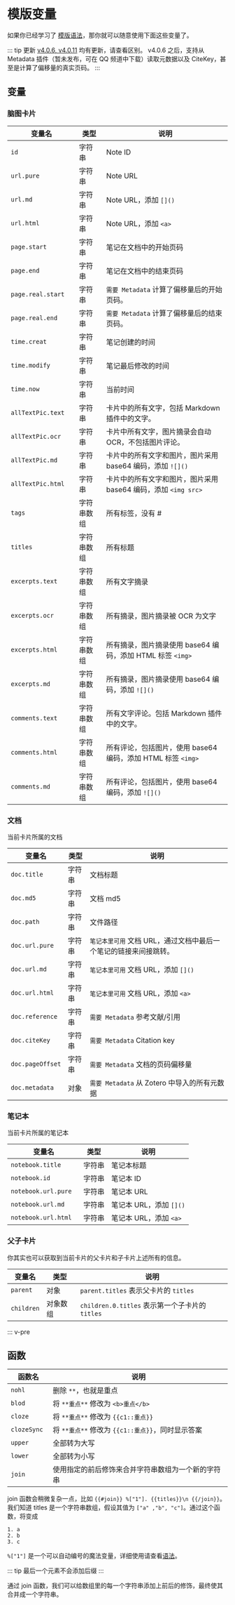 # 模版变量

如果你已经学习了 [模版语法](mustache)，那你就可以随意使用下面这些变量了。

::: tip 更新
[v4.0.6, v4.0.11](/update.md) 均有更新，请查看区别。
v4.0.6 之后，支持从 Metadata 插件（暂未发布，可在 QQ 频道中下载）读取元数据以及 CiteKey，甚至是计算了偏移量的真实页码。
:::

## 变量

### 脑图卡片

| 变量名 <div style="width:140px"/> | 类型       | 说明                                                         |
|-----------------------------------|----------|--------------------------------------------------------------|
| `id`                              | 字符串     | Note ID                                                      |
| `url.pure`                        | 字符串     | Note URL                                                     |
| `url.md`                          | 字符串     | Note URL，添加 `[]()`                                         |
| `url.html`                        | 字符串     | Note URL，添加 `<a>`                                          |
| `page.start`                      | 字符串     | 笔记在文档中的开始页码                                       |
| `page.end`                        | 字符串     | 笔记在文档中的结束页码                                       |
| `page.real.start`                 | 字符串     | `需要 Metadata` 计算了偏移量后的开始页码。                    |
| `page.real.end`                   | 字符串     | `需要 Metadata` 计算了偏移量后的结束页码。                    |
| `time.creat`                      | 字符串     | 笔记创建的时间                                               |
| `time.modify`                     | 字符串     | 笔记最后修改的时间                                           |
| `time.now`                        | 字符串     | 当前时间                                                     |
| `allTextPic.text`                 | 字符串     | 卡片中的所有文字，包括 Markdown 插件中的文字。                 |
| `allTextPic.ocr`                  | 字符串     | 卡片中所有文字，图片摘录会自动 OCR，不包括图片评论。            |
| `allTextPic.md`                   | 字符串     | 卡片中的所有文字和图片，图片采用 base64 编码，添加 `![]()`     |
| `allTextPic.html`                 | 字符串     | 卡片中的所有文字和图片，图片采用 base64 编码，添加 `<img src>` |
| `tags`                            | 字符串数组 | 所有标签，没有 #                                              |
| `titles`                          | 字符串数组 | 所有标题                                                     |
| `excerpts.text`                   | 字符串数组 | 所有文字摘录                                                 |
| `excerpts.ocr`                    | 字符串数组 | 所有摘录，图片摘录被 OCR 为文字                               |
| `excerpts.html`                   | 字符串数组 | 所有摘录，图片摘录使用 base64 编码，添加 HTML 标签 `<img>`     |
| `excerpts.md`                     | 字符串数组 | 所有摘录，图片摘录使用 base64 编码，添加 `![]()`               |
| `comments.text`                   | 字符串数组 | 所有文字评论。包括 Markdown 插件中的文字。                     |
| `comments.html`                   | 字符串数组 | 所有评论，包括图片，使用 base64 编码，添加 HTML 标签 `<img>`    |
| `comments.md`                     | 字符串数组 | 所有评论，包括图片，使用 base64 编码，添加 `![]()`              |

### 文档

当前卡片所属的文档

| 变量名 <div style="width:80px"/> | 类型   | 说明                                                            |
|----------------------------------|------|---------------------------------------------------------------|
| `doc.title`                      | 字符串 | 文档标题                                                        |
| `doc.md5`                        | 字符串 | 文档 md5                                                        |
| `doc.path`                       | 字符串 | 文件路径                                                        |
| `doc.url.pure`                   | 字符串 | `笔记本里可用` 文档 URL，通过文档中最后一个笔记的链接来间接跳转。 |
| `doc.url.md`                     | 字符串 | `笔记本里可用` 文档 URL，添加 `[]()`                             |
| `doc.url.html`                   | 字符串 | `笔记本里可用` 文档 URL，添加 `<a>`                              |
| `doc.reference`                  | 字符串 | `需要 Metadata` 参考文献/引用                                   |
| `doc.citeKey`                    | 字符串 | `需要 Metadata` Citation key                                    |
| `doc.pageOffset`                 | 字符串 | `需要 Metadata` 文档的页码偏移量                                |
| `doc.metadata`                   | 对象   | `需要 Metadata` 从 Zotero 中导入的所有元数据                    |

### 笔记本

当前卡片所属的笔记本

| 变量名 <div style="width:150px"/> | 类型   | 说明                   |
|-----------------------------------|------|----------------------|
| `notebook.title`                  | 字符串 | 笔记本标题             |
| `notebook.id`                     | 字符串 | 笔记本 ID              |
| `notebook.url.pure`               | 字符串 | 笔记本 URL             |
| `notebook.url.md`                 | 字符串 | 笔记本 URL，添加 `[]()` |
| `notebook.url.html`               | 字符串 | 笔记本 URL，添加 `<a>`  |

### 父子卡片

你其实也可以获取到当前卡片的父卡片和子卡片上述所有的信息。

| 变量名     | 类型     | 说明                                            |
|------------|--------|-----------------------------------------------|
| `parent`   | 对象     | `parent.titles` 表示父卡片的 `titles`           |
| `children` | 对象数组 | `children.0.titles` 表示第一个子卡片的 `titles` |

::: v-pre

## 函数

| 函数名 <div style="width:80px"/> | 说明                                               |
|----------------------------------|--------------------------------------------------|
| `nohl`                           | 删除 `**`，也就是重点                               |
| `blod`                           | 将 `**重点**` 修改为 `<b>重点</b>`                 |
| `cloze`                          | 将 `**重点**` 修改为 `{{c1::重点}}`                |
| `clozeSync`                      | 将 `**重点**` 修改为 `{{c1::重点}}`，同时显示答案   |
| `upper`                          | 全部转为大写                                       |
| `lower`                          | 全部转为小写                                       |
| `join`                           | 使用指定的前后修饰来合并字符串数组为一个新的字符串 |

join 函数会稍微复杂一点，比如 `{{#join}} %["1"]. {{titles}}\n {{/join}}`。我们知道 titles 是一个字符串数组，假设其值为 `["a" ,"b", "c"]`。通过这个函数，将变成

```
1. a
2. b
3. c
```

`%["1"]` 是一个可以自动编号的魔法变量，详细使用请查看[语法](serial.md#1-和-1)。

::: tip
最后一个元素不会添加后缀
:::

通过 join 函数，我们可以给数组里的每一个字符串添加上前后的修饰，最终使其合并成一个字符串。

